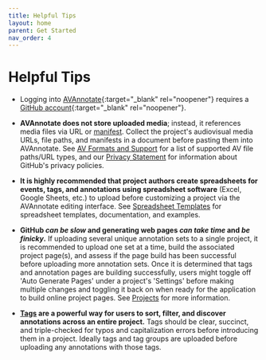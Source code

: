 ```yaml
---
title: Helpful Tips
layout: home
parent: Get Started
nav_order: 4
---
```

# Helpful Tips

- Logging into [AVAnnotate](https://avannotate.netlify.app/){:target="_blank" rel="noopener"} requires a [GitHub account](https://github.com/){:target="_blank" rel="noopener"}.<br>

- **AVAnnotate does not store uploaded media**; instead, it references media files via URL or [manifest](https://avannotate.github.io/documentation/pages/iiif/). Collect the project's audiovisual media URLs, file paths, and manifests in a document before pasting them into AVAnnotate. See [AV Formats and Support](https://avannotate.github.io/documentation/pages/av/) for a list of supported AV file paths/URL types, and our [Privacy Statement](https://avannotate.github.io/documentation/pages/privacy/) for information about GitHub's privacy policies.<br>

- **It is highly recommended that project authors create spreadsheets for events, tags, and annotations using spreadsheet software** (Excel, Google Sheets, etc.) to upload before customizing a project via the AVAnnotate editing interface. See [Spreadsheet Templates](https://avannotate.github.io/documentation/pages/templates/) for spreadsheet templates, documentation, and examples. <br>

- **GitHub *can be slow* and generating web pages *can take time* and *be finicky*.** If uploading several unique annotation sets to a single project, it is recommended to upload one set at a time, build the associated project page(s), and assess if the page build has been successful before uploading more annotation sets. Once it is determined that tags and annotation pages are building successfully, users might toggle off 'Auto Generate Pages' under a project's 'Settings' before making multiple changes and toggling it back on when ready for the application to build online project pages. See [Projects](https://avannotate.github.io/documentation/pages/projects/) for more information. <br>

- **[Tags](https://avannotate.github.io/documentation/pages/tags/) are a powerful way for users to sort, filter, and discover annotations across an entire project.** Tags should be clear, succinct, and triple-checked for typos and capitalization errors before introducing them in a project. Ideally tags and tag groups are uploaded before uploading any annotations with those tags.<br>



